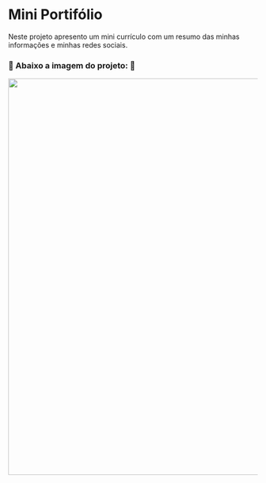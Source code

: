 # Mini Portifólio

Neste projeto apresento um mini currículo com um resumo das minhas informações e minhas redes sociais.

### :space_invader: Abaixo a imagem do projeto: :space_invader:


<p align="center">
<img src="https://user-images.githubusercontent.com/82970341/195883575-ae1eceff-3168-4786-b07f-2159c382b367.png" width="800">
</p>
